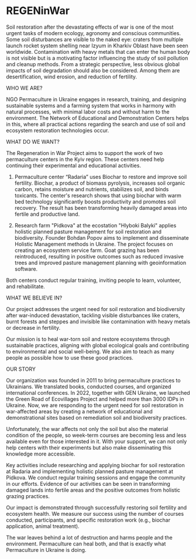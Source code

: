 # REGENinWar
Soil restoration after the devastating effects of war is one of the most urgent tasks of modern ecology, agronomy and conscious communities. Some soil disturbances are visible to the naked eye: craters from multiple launch rocket system shelling near Izyum in Kharkiv Oblast have been seen worldwide. Сontamination with heavy metals that can enter the human body is not visible but is a motivating factor influencing the study of soil pollution and cleanup methods. From a strategic perspective, less obvious global impacts of soil degradation should also be considered. Among them are desertification, wind erosion, and reduction of fertility.

WHO WE ARE?

NGO Permaculture in Ukraine engages in research, training, and designing sustainable systems and a farming system that works in harmony with natural processes, with minimal labor costs and without harm to the environment. The Network of Educational and Demonstration Centers helps in this, where all practical actions regarding the search and use of soil and ecosystem restoration technologies occur.

WHAT DO WE WANT?

The Regeneration in War Project aims to support the work of two permaculture centers in the Kyiv region. These centers need help continuing their experimental and educational activities.

1. Permaculture center “Radaria” uses Biochar to restore and improve soil fertility. Biochar, a product of biomass pyrolysis, increases soil organic carbon, retains moisture and nutrients, stabilizes soil, and binds toxicants. The center's research shows that using biochar with warm bed technology significantly boosts productivity and promotes soil recovery. The result has been transforming heavily damaged areas into fertile and productive land.

2. Research farm "Pidkova" at the ecostation "Hlyboki Balyki" applies holistic planned pasture management for soil restoration and biodiversity. Founder Bohdan Popov aims to implement and disseminate Holistic Management methods in Ukraine. The project focuses on creating an ecosystem service farm. Goat grazing has been reintroduced, resulting in positive outcomes such as reduced invasive trees and improved pasture management planning with geoinformation software.

Both centers conduct regular training, inviting people to learn, volunteer, and rehabilitate.

WHAT WE BELIEVE IN?

Our project addresses the urgent need for soil restoration and biodiversity after war-induced devastation, tackling visible disturbances like craters, burnt forests and steppes and invisible like contamination with heavy metals or decrease in fertility.

Our mission is to heal war-torn soil and restore ecosystems through sustainable practices, aligning with global ecological goals and contributing to environmental and social well-being. We also aim to teach as many people as possible how to use these good practices.

OUR STORY

Our organization was founded in 2011 to bring permaculture practices to Ukrainians. We translated books, conducted courses, and organized international conferences. In 2022, together with GEN Ukraine, we launched the Green Road of Ecovillages Project and helped more than 3000 IDPs in Ukraine. Now, we are responding to the urgent need for soil restoration in war-affected areas by creating a network of educational and demonstrational sites based on remediation soil and biodiversity practices.


Unfortunately, the war affects not only the soil but also the material condition of the people, so week-term courses are becoming less and less available even for those interested in it. With your support, we can not only help centers with their experiments but also make disseminating this knowledge more accessible.

Key activities include researching and applying biochar for soil restoration at Radaria and implementing holistic planned pasture management at Pidkova. We conduct regular training sessions and engage the community in our efforts. Evidence of our activities can be seen in transforming damaged lands into fertile areas and the positive outcomes from holistic grazing practices.

Our impact is demonstrated through successfully restoring soil fertility and ecosystem health. We measure our success using the number of courses conducted, participants, and specific restoration work (e.g., biochar application, animal treatment).

The war leaves behind a lot of destruction and harms people and the environment. Permaculture can heal both, and that is exactly what Permaculture in Ukraine is doing.
